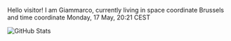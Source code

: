 Hello visitor! I am Giammarco, currently living in space coordinate Brussels and time coordinate Monday, 17 May, 20:21 CEST

![GitHub Stats](https://github-readme-stats.vercel.app/api?username=grcasanova)
